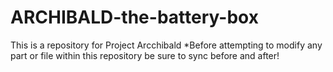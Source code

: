 # ARCHIBALD-the-battery-box
This is a repository for Project Arcchibald
*Before attempting to modify any part or file within this repository be sure to sync before and after!
